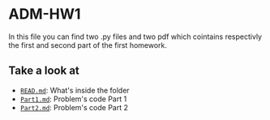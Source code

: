 # ADM-HW1
In this file you can find two .py files and two pdf which cointains respectivly the first and second part of the first homework.

## Take a look at
- [`READ.md`](https://github.com/Sapienza-University-Rome/ADM/blob/master/EVALUATION.md): What's inside the folder
- [`Part1.md`](https://github.com/marinazanoni/ADM-HW1/blob/main/submissionHM1-15-10-Zanoni.py): Problem's code Part 1
- [`Part2.md`](https://github.com/marinazanoni/ADM-HW1/blob/main/Part2-HMW1-Zanoni.py): Problem's code Part 2
